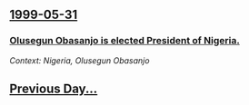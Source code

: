 ## [1999-05-31](/news/1999/05/31/index.md)

### [ Olusegun Obasanjo is elected President of Nigeria.](/news/1999/05/31/olusegun-obasanjo-is-elected-president-of-nigeria.md)
_Context: Nigeria, Olusegun Obasanjo_

## [Previous Day...](/news/1999/05/30/index.md)

